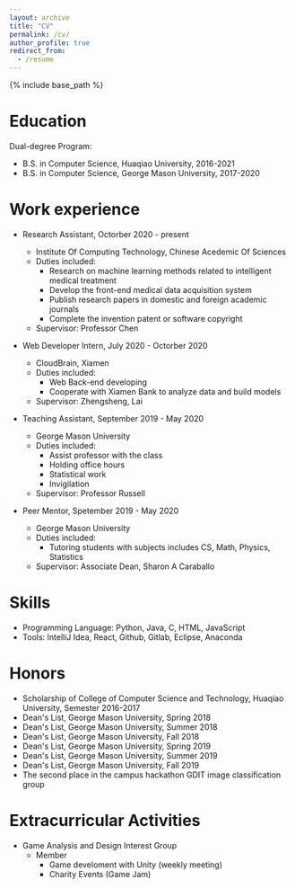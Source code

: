 ```yaml
---
layout: archive
title: "CV"
permalink: /cv/
author_profile: true
redirect_from:
  - /resume
---
```


{% include base_path %}

Education
======
Dual-degree Program:
  * B.S. in Computer Science, Huaqiao University, 2016-2021 
  * B.S. in Computer Science, George Mason University, 2017-2020 

Work experience
======
* Research Assistant, Octorber 2020 - present
  * Institute Of Computing Technology, Chinese Acedemic Of Sciences
  * Duties included: 
    * Research on machine learning methods related to intelligent medical treatment
    * Develop the front-end medical data acquisition system
    * Publish research papers in domestic and foreign academic journals
    * Complete the invention patent or software copyright
  * Supervisor: Professor Chen

* Web Developer Intern, July 2020 - Octorber 2020
  * CloudBrain, Xiamen
  * Duties included: 
    * Web Back-end developing
    * Cooperate with Xiamen Bank to analyze data and build models
  * Supervisor: Zhengsheng, Lai 
 
* Teaching Assistant, September 2019 - May 2020
  * George Mason University
  * Duties included: 
    * Assist professor with the class
    * Holding office hours
    * Statistical work
    * Invigilation
  * Supervisor: Professor Russell

* Peer Mentor, Spetember 2019 - May 2020
  * George Mason University
  * Duties included: 
    * Tutoring students with subjects includes CS, Math, Physics, Statistics
  * Supervisor: Associate Dean, Sharon A Caraballo 

Skills
======
* Programming Language: Python, Java, C, HTML, JavaScript
* Tools: IntelliJ Idea, React, Github, Gitlab, Eclipse, Anaconda

<!--- 
Publications 
======
  <ul>{% for post in site.publications %}
    {% include archive-single-cv.html %}
  {% endfor %}</ul>
-->

<!--- 
Talks
======
  <ul>{% for post in site.talks %}
    {% include archive-single-talk-cv.html %}
  {% endfor %}</ul>
-->
  
<!--- 
Teaching
======
  <ul>{% for post in site.teaching %}
    {% include archive-single-cv.html %}
  {% endfor %}</ul> 
-->
  
<!--- Service and leadership
======
* Currently signed in to 43 different slack teams
-->

Honors
======
* Scholarship of College of Computer Science and Technology, Huaqiao University, Semester 2016-2017
* Dean's List, George Mason University, Spring 2018
* Dean's List, George Mason University, Summer 2018
* Dean's List, George Mason University, Fall 2018
* Dean's List, George Mason University, Spring 2019
* Dean's List, George Mason University, Summer 2019
* Dean's List, George Mason University, Fall 2019
* The second place in the campus hackathon GDIT image classification group

Extracurricular Activities
======
* Game Analysis and Design Interest Group
  * Member
    * Game develoment with Unity (weekly meeting)
    * Charity Events (Game Jam)

